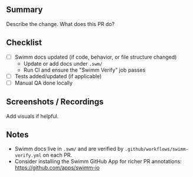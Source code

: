 ## Summary

Describe the change. What does this PR do?

## Checklist

- [ ] Swimm docs updated (if code, behavior, or file structure changed)
  - Update or add docs under `.swm/`
  - Run CI and ensure the "Swimm Verify" job passes
- [ ] Tests added/updated (if applicable)
- [ ] Manual QA done locally

## Screenshots / Recordings

Add visuals if helpful.

## Notes

- Swimm docs live in `.swm/` and are verified by `.github/workflows/swimm-verify.yml` on each PR.
- Consider installing the Swimm GitHub App for richer PR annotations: https://github.com/apps/swimm-io
